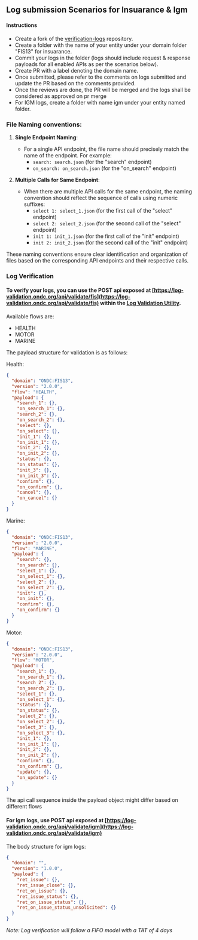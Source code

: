 ## Log submission Scenarios for Insuarance & Igm

#### Instructions

- Create a fork of the [verification-logs](https://github.com/ONDC-Official/verification-logs) repository.
- Create a folder with the name of your entity under your domain folder "FIS13" for insuarance.
- Commit your logs in the folder (logs should include request & response payloads for all enabled APIs as per the scenarios below).
- Create PR with a label denoting the domain name.
- Once submitted, please refer to the comments on logs submitted and update the PR based on the comments provided.
- Once the reviews are done, the PR will be merged and the logs shall be considered as approved on pr merge
- For IGM logs, create a folder with name igm under your entity named folder.

### File Naming conventions:

1. **Single Endpoint Naming**:

   - For a single API endpoint, the file name should precisely match the name of the endpoint. For example:
     - `search: search.json` (for the "search" endpoint)
     - `on_search: on_search.json` (for the "on_search" endpoint)

2. **Multiple Calls for Same Endpoint**:

   - When there are multiple API calls for the same endpoint, the naming convention should reflect the sequence of calls using numeric suffixes:
     - `select 1: select_1.json` (for the first call of the "select" endpoint)
     - `select 2: select_2.json` (for the second call of the "select" endpoint)
     - `init 1: init_1.json` (for the first call of the "init" endpoint)
     - `init 2: init_2.json` (for the second call of the "init" endpoint)

These naming conventions ensure clear identification and organization of files based on the corresponding API endpoints and their respective calls.

<!-- ### Scenarios -->

### Log Verification

#### To verify your logs, you can use the POST api exposed at [https://log-validation.ondc.org/api/validate/fis](https://log-validation.ondc.org/api/validate/fis) within the [Log Validation Utility](https://github.com/ONDC-Official/log-validation-utility).

Available flows are:
- HEALTH
- MOTOR
- MARINE

The payload structure for validation is as follows:

Health:
```json
{
  "domain": "ONDC:FIS13",
  "version": "2.0.0",
  "flow": "HEALTH",
  "payload": {
    "search_1": {},
    "on_search_1": {},
    "search_2": {},
    "on_search_2": {},
    "select": {},
    "on_select": {},
    "init_1": {},
    "on_init_1": {},
    "init_2": {},
    "on_init_2": {},
    "status": {},
    "on_status": {},
    "init_3": {},
    "on_init_3": {},
    "confirm": {},
    "on_confirm": {},
    "cancel": {},
    "on_cancel": {}
  }
}
```

Marine:
```json
{
  "domain": "ONDC:FIS13",
  "version": "2.0.0",
  "flow": "MARINE",
  "payload": {
    "search": {},
    "on_search": {},
    "select_1": {},
    "on_select_1": {},
    "select_2": {},
    "on_select_2": {},
    "init": {},
    "on_init": {},
    "confirm": {},
    "on_confirm": {}
  }
}
```

Motor:
```json
{
  "domain": "ONDC:FIS13",
  "version": "2.0.0",
  "flow": "MOTOR",
  "payload": {
    "search_1": {},
    "on_search_1": {},
    "search_2": {},
    "on_search_2": {},
    "select_1": {},
    "on_select_1": {},
    "status": {},
    "on_status": {},
    "select_2": {},
    "on_select_2": {},
    "select_3": {},
    "on_select_3": {},
    "init_1": {},
    "on_init_1": {},
    "init_2": {},
    "on_init_2": {},
    "confirm": {},
    "on_confirm": {},
    "update": {},
    "on_update": {}
  }
}
```

The api call sequence inside the payload object might differ based on different flows

#### For Igm logs, use POST api exposed at [https://log-validation.ondc.org/api/validate/igm](https://log-validation.ondc.org/api/validate/igm)

The body structure for igm logs:

```json
{
  "domain": "",
  "version": "1.0.0",
  "payload": {
    "ret_issue": {},
    "ret_issue_close": {},
    "ret_on_issue": {},
    "ret_issue_status": {},
    "ret_on_issue_status": {},
    "ret_on_issue_status_unsolicited": {}
  }
}
```

_Note: Log verification will follow a FIFO model with a TAT of 4 days_
